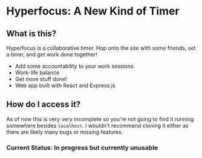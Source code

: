 # Hyperfocus: A New Kind of Timer

## What is this?
Hyperfocus is a collaborative timer. Hop onto the site with some friends, set a timer, and get work done together!

- Add some accountability to your work sessions
- Work-life balance
- Get more stuff done!
- Web app built with React and Express.js

## How do I access it?
As of now this is very very incomplete so you're not going to find it running somewhere besides `localhost`. I wouldn't recommend cloning it either as there are likely many bugs or missing features.

### Current Status: In progress but currently unusable
